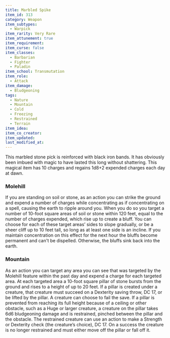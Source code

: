 ```yaml
---
title: Marbled Spike
item_id: 313
category: Weapon
item_subtypes: 
  - Warpick
item_rarity: Very Rare
item_attunement: true
item_requirement: 
item_curse: false
item_classes: 
  - Barbarian
  - Fighter
  - Paladin
item_school: Transmutation
item_role: 
  - Attack
item_damage: 
  - Bludgeoning
tags:
  - Nature
  - Mountain
  - Cold
  - Freezing
  - Restrained
  - Terrain
item_idea: 
item_co_creator: 
item_updated:
last_modified_at:
---
```


This marbled stone pick is reinforced with black iron bands. It has obviously been imbued with magic to have lasted this long without shattering. This magical item has 10 charges and regains 1d8+2 expended charges each day at dawn.

### Molehill
If you are standing on soil or stone, as an action you can strike the ground and expend a number of charges while concentrating as if concentrating on a spell, causing the earth to ripple around you. When you do so you target a number of 10-foot square areas of soil or stone within 120 feet, equal to the number of charges expended, which rise up to create a bluff. You can choose for each of these target areas’ sides to slope gradually, or be a sheer cliff up to 10 feet tall, so long as at least one side is an incline. If you maintain concentration on this effect for the next hour the bluffs become permanent and can't be dispelled. Otherwise, the bluffs sink back into the earth.

### Mountain
As an action you can target any area you can see that was targeted by the Molehill feature within the past day and expend a charge for each targeted area. At each targeted area a 10-foot square pillar of stone bursts from the ground and rises to a height of up to 20 feet. If a pillar is created under a creature, that creature must succeed on a Dexterity saving throw, DC 17, or be lifted by the pillar. A creature can choose to fail the save. If a pillar is prevented from reaching its full height because of a ceiling or other obstacle, such as a Huge or larger creature, a creature on the pillar takes 6d6 bludgeoning damage and is restrained, pinched between the pillar and the obstacle. The restrained creature can use an action to make a Strength or Dexterity check (the creature’s choice), DC 17. On a success the creature is no longer restrained and must either move off the pillar or fall off it.
